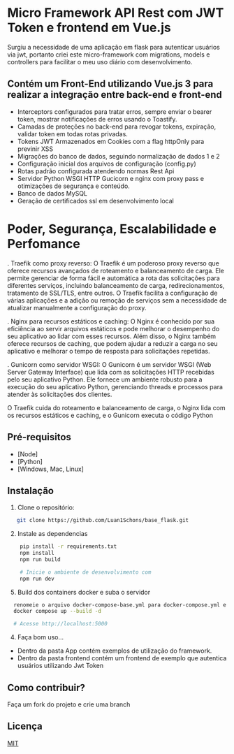 # Micro Framework API Rest com JWT Token e frontend em Vue.js

Surgiu a necessidade de uma aplicação em flask para autenticar usuários via jwt, portanto criei este micro-framework com migrations, models e controllers
para facilitar o meu uso diário com desenvolvimento.

## Contém um Front-End utilizando Vue.js 3 para realizar a integração entre back-end e front-end
- Interceptors configurados para tratar erros, sempre enviar o bearer token, mostrar notificações de erros usando o Toastify.
- Camadas de proteções no back-end para revogar tokens, expiração, validar token em todas rotas privadas.
- Tokens JWT Armazenados em Cookies com a flag httpOnly para previnir XSS
- Migrações do banco de dados, seguindo normalização de dados 1 e 2
- Configuração inicial dos arquivos de configuração (config.py)
- Rotas padrão configurada atendendo normas Rest Api
- Servidor Python WSGI HTTP Gucicorn e nginx com proxy pass e otimizações de segurança e conteúdo.
- Banco de dados MySQL
- Geração de certificados ssl em desenvolvimento local

# Poder, Segurança, Escalabilidade e Perfomance

   . Traefik como proxy reverso: O Traefik é um poderoso proxy reverso que oferece recursos avançados de roteamento e balanceamento de carga. Ele permite gerenciar de forma fácil e automática a rota das solicitações para diferentes serviços, incluindo balanceamento de carga, redirecionamentos, tratamento de SSL/TLS, entre outros. O Traefik facilita a configuração de várias aplicações e a adição ou remoção de serviços sem a necessidade de atualizar manualmente a configuração do proxy.

   . Nginx para recursos estáticos e caching: O Nginx é conhecido por sua eficiência ao servir arquivos estáticos e pode melhorar o desempenho do seu aplicativo ao lidar com esses recursos. Além disso, o Nginx também oferece recursos de caching, que podem ajudar a reduzir a carga no seu aplicativo e melhorar o tempo de resposta para solicitações repetidas.

   . Gunicorn como servidor WSGI: O Gunicorn é um servidor WSGI (Web Server Gateway Interface) que lida com as solicitações HTTP recebidas pelo seu aplicativo Python. Ele fornece um ambiente robusto para a execução do seu aplicativo Python, gerenciando threads e processos para atender às solicitações dos clientes.

   O Traefik cuida do roteamento e balanceamento de carga, o Nginx lida com os recursos estáticos e caching, e o Gunicorn executa o código Python


## Pré-requisitos
- [Node]
- [Python]
- [Windows, Mac, Linux]

## Instalação

1. Clone o repositório:

```bash
   git clone https://github.com/Luan1Schons/base_flask.git
   ```

2. Instale as dependencias
```bash
    pip install -r requirements.txt
    npm install
    npm run build

    # Inicie o ambiente de desenvolvimento com
    npm run dev
   ```

5. Build dos containers docker e suba o servidor
```bash
  renomeie o arquivo docker-compose-base.yml para docker-compose.yml e o arquivo configs_base.py para configs.py
  docker compose up --build -d

  # Acesse http://localhost:5000
  ```

4. Faça bom uso...
- Dentro da pasta App contém exemplos de utilização do framework.
- Dentro da pasta frontend contém um frontend de exemplo que autentica usuários utilizando Jwt Token

## Como contribuir?
Faça um fork do projeto e crie uma branch

## Licença
[MIT](https://choosealicense.com/licenses/mit/)